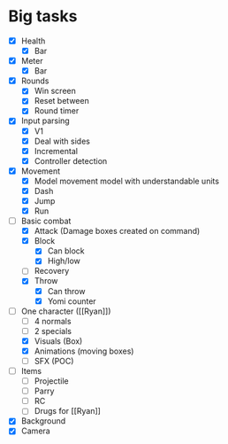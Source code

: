 # Big tasks
- [x] Health
	- [x] Bar
- [x] Meter
	- [x] Bar
- [x] Rounds
	- [x] Win screen
	- [x] Reset between
	- [x] Round timer
- [x] Input parsing
	- [x] V1
	- [x] Deal with sides
	- [x] Incremental
	- [x] Controller detection
- [x] Movement
	- [x] Model movement model with understandable units
	- [x] Dash
	- [x] Jump
	- [x] Run
- [ ] Basic combat
	- [x] Attack (Damage boxes created on command)
	- [x] Block
		- [x] Can block
		- [x] High/low
	- [ ] Recovery
	- [x] Throw
		- [x] Can throw
		- [x] Yomi counter
- [ ] One character ([[Ryan]])
	- [ ] 4 normals
	- [ ] 2 specials
	- [x] Visuals (Box)
	- [x] Animations (moving boxes)
	- [ ] SFX (POC)
- [ ] Items
	- [ ] Projectile
	- [ ] Parry
	- [ ] RC
	- [ ] Drugs for [[Ryan]]
- [x] Background
- [x] Camera
